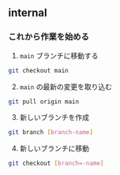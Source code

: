 ## internal

### これから作業を始める

1. `main` ブランチに移動する

```sh
git checkout main
```

2. `main` の最新の変更を取り込む

```sh
git pull origin main
```

3. 新しいブランチを作成

```sh
git branch [branch-name]
```

4. 新しいブランチに移動

```sh
git checkout [branch=-name]
```
